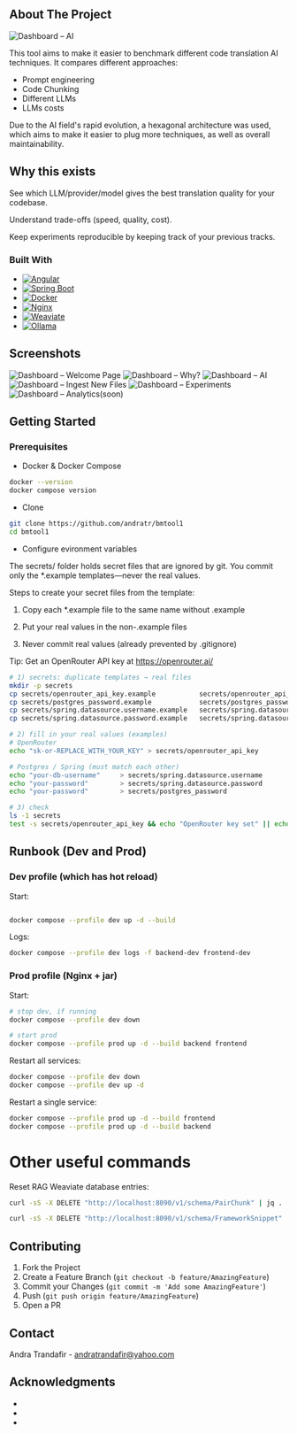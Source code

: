 


## About The Project

![Dashboard – AI](product_screenshots/3.png)

This tool aims to make it easier to benchmark different code translation AI techniques. It compares different approaches:
* Prompt engineering
* Code Chunking
* Different LLMs
* LLMs costs

Due to the AI field's rapid evolution, a hexagonal architecture was used, which aims to make it easier to plug more techniques, as well as overall maintainability.

## Why this exists

See which LLM/provider/model gives the best translation quality for your codebase.

Understand trade-offs (speed, quality, cost).

Keep experiments reproducible by keeping track of your previous tracks.


### Built With

* [![Angular](https://img.shields.io/badge/Angular-DD0031?style=for-the-badge&logo=angular&logoColor=white)](https://angular.io)
* [![Spring Boot](https://img.shields.io/badge/Spring%20Boot-6DB33F?style=for-the-badge\&logo=springboot\&logoColor=white)](https://spring.io/projects/spring-boot)
* [![Docker](https://img.shields.io/badge/Docker-2496ED?style=for-the-badge\&logo=docker\&logoColor=white)](https://www.docker.com/)
* [![Nginx](https://img.shields.io/badge/Nginx-009639?style=for-the-badge\&logo=nginx\&logoColor=white)](https://nginx.org/)
* [![Weaviate](https://img.shields.io/badge/Weaviate-20B2AA?style=for-the-badge)](https://weaviate.io/)
* [![Ollama](https://img.shields.io/badge/Ollama-000000?style=for-the-badge)](https://ollama.com/)


## Screenshots

![Dashboard – Welcome Page](product_screenshots/1.png)
![Dashboard – Why?](product_screenshots/2.png)
![Dashboard – AI](product_screenshots/3.png)
![Dashboard – Ingest New Files](product_screenshots/4.png)
![Dashboard – Experiments](product_screenshots/5.png)
![Dashboard – Analytics(soon)]()



## Getting Started

### Prerequisites

* Docker & Docker Compose


```sh
docker --version
docker compose version
```

* Clone

```sh
git clone https://github.com/andratr/bmtool1
cd bmtool1
```

* Configure evironment variables

The secrets/ folder holds secret files that are ignored by git. You commit only the *.example templates—never the real values.

Steps to create your secret files from the template:

1. Copy each *.example file to the same name without .example

2. Put your real values in the non-.example files

3. Never commit real values (already prevented by .gitignore)

Tip: Get an OpenRouter API key at https://openrouter.ai/
```sh
# 1) secrets: duplicate templates → real files
mkdir -p secrets
cp secrets/openrouter_api_key.example           secrets/openrouter_api_key
cp secrets/postgres_password.example            secrets/postgres_password
cp secrets/spring.datasource.username.example   secrets/spring.datasource.username
cp secrets/spring.datasource.password.example   secrets/spring.datasource.password

# 2) fill in your real values (examples)
# OpenRouter
echo "sk-or-REPLACE_WITH_YOUR_KEY" > secrets/openrouter_api_key

# Postgres / Spring (must match each other)
echo "your-db-username"     > secrets/spring.datasource.username
echo "your-password"        > secrets/spring.datasource.password
echo "your-password"        > secrets/postgres_password

# 3) check 
ls -1 secrets
test -s secrets/openrouter_api_key && echo "OpenRouter key set" || echo "OpenRouter key missing"

```



## Runbook (Dev and Prod)

### Dev profile (which has hot reload)

Start:

```sh

docker compose --profile dev up -d --build   
```

Logs:

```sh
docker compose --profile dev logs -f backend-dev frontend-dev
```


### Prod profile (Nginx + jar)

Start:

```sh
# stop dev, if running
docker compose --profile dev down

# start prod
docker compose --profile prod up -d --build backend frontend
```

Restart all services:

```sh
docker compose --profile dev down             
docker compose --profile dev up -d 
```

Restart a single service:

```sh
docker compose --profile prod up -d --build frontend 
docker compose --profile prod up -d --build backend   
```




# Other useful commands


Reset RAG Weaviate database entries:

```sh
curl -sS -X DELETE "http://localhost:8090/v1/schema/PairChunk" | jq .

curl -sS -X DELETE "http://localhost:8090/v1/schema/FrameworkSnippet" | jq .
```


## Contributing

1. Fork the Project
2. Create a Feature Branch (`git checkout -b feature/AmazingFeature`)
3. Commit your Changes (`git commit -m 'Add some AmazingFeature'`)
4. Push (`git push origin feature/AmazingFeature`)
5. Open a PR

## Contact

Andra Trandafir - [andratrandafir@yahoo.com](mailto:andratrandafir@yahoo.com)


## Acknowledgments

* []()
* []()
* []()


